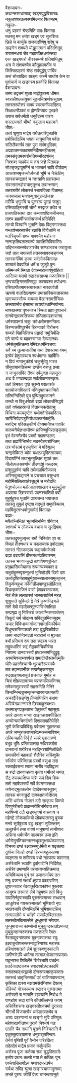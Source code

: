 वैशम्पायनः-  
कथान्तरमथासाद्य खड्गयुद्धविशारदः  
नकुलश्शरतल्पस्थमिदमाह पितामहम्  
नकुलः-  
धनुः प्रहरणं श्रेष्ठमिति वादः पितामह  
मतस्तु मम धर्मज्ञ खड्ग एव सुसंशितः  
छिन्ने च कार्मुके राजन्प्रक्षीणेषु शरेषु च  
खङ्गेन शक्यते योद्धुमात्मानं परिरक्षितुम्  
शरासनधरां चैव गदाशक्तिधरांस्तदा  
एकः खड्गधरो धीरस्समर्थः प्रतिबाधितुम्  
अत्र मे संशयश्चैव कौतूहलमतीव च  
किंस्वित्प्रहरणं श्रेष्ठं सर्वयुद्धेषु पार्थिव  
कथं चोत्पादितः खङ्गः कस्मै चार्थाय केन वा  
पूर्वाचार्यं च खड्गस्य प्रब्रवीहि पितामह  
वैशम्पायनः-  
तस्य तद्वचनं श्रुत्वा माद्रीपुत्रस्य धीमतः  
स्वरकौशलसंयुक्तं सूक्ष्मचित्रार्थवत्सुखम्  
ततस्तस्योत्तरं वाक्यं स्वरवर्णोपपादितम्  
शिक्षाधर्मोपपन्नं च द्रोणशिष्याय पृच्छते  
उवाच सर्वधर्मज्ञो धनुर्वेदस्य पारगः  
शरतल्पगतो भीष्मो नकुलाय महात्मने  
भीष्मः-  
तत्त्वं शृणुष्व माद्रेय यथैतत्परिपृच्छसि  
प्रबोधितोऽस्मि भवता सानुमानिव पर्वतः  
सलिलैकार्णवं तात पुरा सर्वमभूदिदम्  
अप्रज्ञातमनाकाशमनिर्देश्यमहीतलम्  
तमस्संवृतमस्पर्शमतिगम्भीरदर्शनम्  
निश्शब्दं चाप्रमेयं च तत्र जज्ञे पितामहः  
सोऽसृजद्वायुमग्निं च भास्करं चापि वीर्यवान्  
आकाशममृजच्चोर्ध्वमधो भूमिं च नैर्ऋतिम्  
ततस्सचन्द्रतारं च नक्षत्राणि ग्रहांस्तथा  
संवत्सरानहोरात्रानृतूनथ लवान्क्षणान्  
ततश्शरीरं लोकस्थं स्थापयित्वा पितामहः  
जनयामास भगवान्पुत्रानुत्तमतेजसः  
मरीचिं भृगुमत्रिं च पुलस्त्यं पुलहं क्रतुम्  
वसिष्ठाङ्गिरसौ चोभौ भरद्वाजं तथैव च  
प्रजापतिस्तथा दक्षः कन्याष्षष्टिमजीजनत्  
ताश्च ब्रह्मर्षीन्सर्वान्प्रजार्थं प्रतिपेदिरे  
ताभ्यो विश्वानि भूतानि देवाः पितृगणास्तथा  
गन्धर्वाप्सरसश्चैव रक्षांसि विविधानि च  
पतत्रिमृगमीनाश्च गावश्चैव महोरगाः  
नानाकृतिबलाश्चान्ये जलक्षितिविचारिणः  
उद्भिज्जास्स्वेदजाश्चैव साण्डजाश्च जरायुजाः  
जज्ञे तात जगत्सर्वं ततस्स्थावरजङ्गमम्  
ततस्सर्गमिमं कृत्वा सर्वलोकपितामहः  
शाश्वतं वेदपठितं धर्मं च जुजुषे पुनः  
तस्मिन्धर्मे स्थिता देवास्सहाचार्यपुरोहिताः  
आदित्या वसवो रुद्रास्ससाध्या मरुदश्विनः ||  
भृग्वत्र्यङ्गिरसस्सिद्धाः कश्यपश्च तपोधनाः  
वसिष्ठगौतमागस्त्यास्तथा नारदपर्वतौ  
ऋषयो वालखिल्याश्च प्रभासास्सिकतास्तथा  
घृताच्यास्सौम्य वायव्या वैखानसमरीचिपाः  
करूषाश्चैव हंसाश्च ऋषयोऽथाग्नियोनयः  
माषपप्रस्थाः पृश्नयश्च स्थिता ब्रह्मानुशासने  
दानवेन्द्रास्त्वतिक्रम्य तत्पितामहशासनम्  
धर्मस्यापनयं चक्रुः क्रोधलोभसमन्विताः  
हिरण्यकशिपुश्चैव हिरण्याक्षो विरोचनः  
शम्बरो विप्रचित्तिश्च प्रह्लादो नमुचिर्बलिः  
एते चान्ये च बहवस्सगणा दैत्यदानवाः  
धर्मसेतुमतिक्रम्य रेमिरेऽधर्मनिश्चयाः  
सर्वे स्म तुल्याजातीया यथा देवास्तथा वयम्  
इत्येवं हेतुमास्थाय स्पर्धमानाः महर्षिभिः  
न प्रियं नाप्यनुक्रोशं चक्रुर्भूतेषु भारत  
त्रीनुपायानतिक्रम्य दण्डेन रुरुधुः प्रजाः  
न जग्मुस्संविदं तैश्च दर्पयुक्ता महासुराः  
अथ वै भगवान्ब्रह्मा सर्वलोकनमस्कृतः  
ततो हिमवतः पृष्ठे सुरम्ये पद्मतारके  
शतयोजनविस्तारे मणिमुक्ताचयान्विते  
तस्मिन्गिरिवरे पुत्र पुष्पितद्रुमकानने  
तस्थौ स विबुधश्रेष्ठो ब्रह्मा लोकार्थसिद्धये  
ततो वर्षसहस्रान्ते वितानमकरोत्प्रभुः  
विधिना कल्पदृष्टेन यथोक्तेनोपपादितम्  
ऋषिभिर्यज्ञपटुभिर्यथावत्कर्मकर्तृभिः  
मरुद्भिः परिसङ्कीर्णं दीप्यमानैश्च पावकैः  
काञ्चनैर्यज्ञभाण्डैश्च भ्राजिष्णुभिरलङ्कृतम्  
वृतं देवगणैश्चैव प्रबभौ यज्ञमण्डलम्  
तथा ब्रह्मर्षिभिश्चैव सदस्यैरुपशोभितम्  
तत्र घोरतमं वृत्तमृषीणां मे परिश्रुतम्  
चन्द्रमोविमलं व्योम यथाऽभ्युदिततारकम्  
विदार्याग्निं तथाभूतमुत्थितं श्रूयते ततः  
नीलोत्पलसवर्णाभं तीक्ष्णदंष्ट्रं नरूदरम्  
प्रांशुमुद्धर्षणं चापि तथैवाप्रमितौजसम्  
अस्मिन्नुत्पद्यमाने च प्रचचाल वसुन्धरा  
महोर्मिसलिलावर्तश्चुक्षुभे च महोदधिः  
पेतुश्चोल्का महोत्पाताश्शाखाश्च मुमुचुर्द्रुमाः  
अप्रसन्ना दिशस्सर्वाः पवनश्चाशिवो ववौ  
मुहुर्मुहुश्च भूतानि प्राव्यथन्त भयात्तथा  
ततस्तु तुमुलं दृष्ट्वा तद्भूतं समुपस्थितम्  
महर्षिसुरगन्धर्वानुवाचेदं पितामहः  
ब्रह्मा-  
मयैतच्चिन्तितं भूतमसिर्नामैष वीर्यवान्  
रक्षणार्थं च लोकस्य वधाय च सुरद्विषाम्  
भीष्मः-  
ततस्तद्रूपमुत्सृज्य बभौ निस्त्रिंश एव सः  
विमलं तीक्ष्णधारं च कालान्तक इवोद्यतम्  
ततस्तं नीलकण्ठाय रुद्रायर्षभकेतवे  
ब्रह्मा ददावसिं दीप्तमधर्मप्रतिवारणम्  
ततस्स भगवान्क्रुद्रो ब्रह्मर्षिगणपूजितः  
प्रगृह्मासिममेयात्मा रूपमन्यच्चकार ह  
चतुर्बाहुस्स्पृशन्मूर्ध्ना भूमिष्ठोऽपि दिशो दश  
ऊर्ध्वदृष्टिर्महाबाहुर्मुखाज्ज्वालास्समुत्सृजन्  
विकुर्वन्बहुधा कीर्णान्नीलपाण्डुरलोहितान्  
बिभ्रत्कृष्णाजिनं वासो हेमप्रवरतारकम्  
नेत्रं चैकं ललाटस्थं भास्करप्रतिमं महत्  
शुशुभाते सुविमले द्वे नेत्रे कृष्णपिङ्गले  
ततो देवो महादेवश्शूलपाणिर्भगाक्षिहा  
सम्प्रगृह्य तु निस्त्रिंशं कालाग्निसमवर्चसम्  
त्रिकूटं चर्म चोद्यम्य सविद्युतमिवाम्बुदम्  
चचार विविधान्मार्गान्दानवान्तचिकीर्षया  
विधुन्वन्नसिमाकाशे तदा युद्धचिकीर्षया  
तस्य नादान्विनदतो महाहासं च मुञ्चतः  
बभौ प्रतिभयं रूपं तदा रुद्रस्य भारत  
तद्रूपधारिणं रुद्रं रौद्रकर्मचिकीर्षया  
निशाम्य दानवास्सर्वे हृष्टास्समभिदुद्रुवुः  
अश्मभिश्चाभ्यवर्षन्त सम्प्रदीप्तैस्तथोल्मुकैः  
घोरैः प्रहरणैश्चान्यैः क्षुरधारैरयस्मयैः  
तत्र तद्दानवानीकं सम्प्रणेतृकमप्युत  
रुद्रखड्गबलाधूतं प्रचचाल मुमोह च  
चित्रं शीघ्रपदत्वाच्च चरन्तमसिपाणिनम्  
तमेकमसुरास्सर्वे सहस्रमिति मेनिरे  
छिन्दन्भिन्दन्रुजन्कृन्तन्दारयन्प्रथमन्नपि  
अचरद्वैरिसङ्घेषु ग्रीष्माग्निरिव कक्षगः  
असिवेगप्रभग्नास्ते छिन्नबाहूरुवक्षसः  
उत्तमाङ्गप्रकृत्ताश्च पेतुरुर्व्यां महासुराः  
अपरे दानवा भग्नाः खड्गधारावपीडिताः  
अन्योन्यमभिनर्दन्तो दिशस्सम्प्रतिपेदिरे  
भूमौ केचित्प्रविविशुः पर्वतानां गुहास्तथा  
अपरे जग्मुराकाशमपरेऽम्भस्समाविशन्  
तस्मिन्महति निर्वृत्ते समरे भृशदारुणे  
बभूव भूमिः प्रतिभयात्तदा रुधिरकर्दमा  
दानवानां शरीरैश्च महद्भिश्शोणितोक्षितैः  
समाकीर्णा महाबाहो शैलैरिव सकिंशुकैः  
रुधिरेण परिक्लिन्ना प्रबभौ वसुधा तदा  
रक्तार्द्रवसना श्यामा नारीव मदविह्वला  
स रुद्रो दानवान्हत्वा कृत्वा धर्मोत्तरं जगत्  
रौद्रं रुपमथाक्षिप्य चक्रे रूपं शिवं शिवः  
ततो महर्षयस्सर्वे सर्वे देवगणास्तथा  
जयेनाद्भुतकल्पेन देवदेवमथास्तुवन्  
ततस्स भगवान्रुद्रो दानवक्षतजोक्षितम्  
असिं धर्मस्य गोप्तारं ददौ सत्कृत्य विष्णवे  
विष्णुर्मरीचये प्रादान्मरीचिर्भार्गवाय तम्  
महर्षिभ्यो ददौ खड्गमृषयो वासवाय च  
महेन्द्रो लोकपालेभ्यो लोकपालास्तु पुत्रक  
मनवे सूर्यपुत्राय ददुः खङ्गं सुविस्तरम्  
ऊचुश्चैनं तथा वाक्यं मानुषाणां त्वमीश्वरः  
असिना धर्मगर्भेण पालयस्व प्रजा इति  
धर्मसेतुमतिक्रान्तास्स्थूलसूक्ष्मार्थकारणात्  
विभज्य दण्डं रक्ष्यास्स्युर्धर्मतो न यदृच्छया  
दुर्वाचा निग्रहो दण्डो हिरण्यबहुलस्तथा  
व्यङ्गता च शरीरस्य वधो नाल्पस्य कारणात्  
असेरेतानि रूपाणि दुर्वागादीनि निर्दिशेत्  
असेरेवं प्रमाणानि परमाण्यभ्यतिक्रमात्  
अभिषिच्याथ पुत्रं स्वं प्रजानामधिपं ततः  
मनुः प्रजानां रक्षार्थं क्षुपाय प्रददावसिम्  
क्षुपाज्जग्राह चेक्ष्वाकुरिक्ष्वाकोश्च पुरूरवाः  
आयुश्च तस्मात्तं लेभे नहुषश्च ततो विभुः  
ययातिर्नहुषाच्चापि पूरुस्तस्माच्च लब्धवान्  
आधूर्तश्च गयस्तस्मात्ततो भूमिशयो नृपः  
भरतश्चापि दौष्यन्तिर्लेभे भूमिशयादसिम्  
तस्माल्लोभे च धर्मज्ञो राजन्नैलबिलस्ततः  
ततस्त्वैलबिलाल्लेभे धुन्धुमारो नरेश्वरः  
धुन्धुमाराच्च काम्भोजो मुचुकुन्दस्ततोऽभजत्  
मुचुकुन्दान्मरुत्तश्च मरुत्तादपि रैवतः  
रैवताद्युवनाश्वश्च युवनाश्वात्तथा रघुः  
इक्ष्वाकुवंशजस्तस्माद्धरिणाश्वः महारथः  
हरिणाश्वात्ततो लेभे शुनकश्शुनकादपि  
उशीनरोऽपि धर्मात्मा तस्माद्भोजास्सयादवाः  
यदुभ्यश्च शिबिर्लेभे शिबेश्चापि प्रतर्दनः  
प्रतर्दनादष्टकश्च रुशदश्वोऽष्टकादपि  
रुशदश्वाद्भरद्वाजो द्रोणस्तस्मात्कृपस्ततः  
ततस्त्वं भ्रातृभिस्सार्धं परं चासिमवाप्तवान्  
कृत्तिका ह्यस्य नक्षत्रमसेरग्निश्च दैवतम्  
रोहिण्यो गोत्रमस्याथ रुद्राश्च गुरुसत्तमाः  
असेरष्टौ च नामानि रहस्यानि निबोध मे  
पाण्डवेय सदा यानि कीर्तयँल्लभते जयम्  
असिर्विशसनः खड्गस्तीक्ष्णचर्मा दुरासदः  
श्रीगर्भो विजयश्चैव धर्मपालस्तथैव च  
अग्र्यः प्रहरणानां च खङ्गो भुवि परिश्रुतः  
महेश्वरप्रणीतश्च पुराणे निश्चयं गतः  
एतानि चैव नामानि पुराणे निश्चितानि वै  
पृथुस्तूत्पादयामास धनुराद्यमरिन्दमः  
तेनेयं पृथिवी पूर्वं वैन्येन परिरक्षिता  
तदेतदेवं माद्रेय प्रमाणं कर्तुमर्हसि  
असेश्च पूजा कर्तव्या सदा युद्धविशारदैः  
इत्येष प्रथमः कल्पो मया ते कथितः पुनः  
एवमेवासिसर्गोऽयं यथावद्भरतर्षभ  
सर्वथा तमिह श्रुत्वा खड्गस्यागममुत्तमम्  
लभते पुरुषः कीर्तिं प्रेत्य चानन्दमश्नुते   

